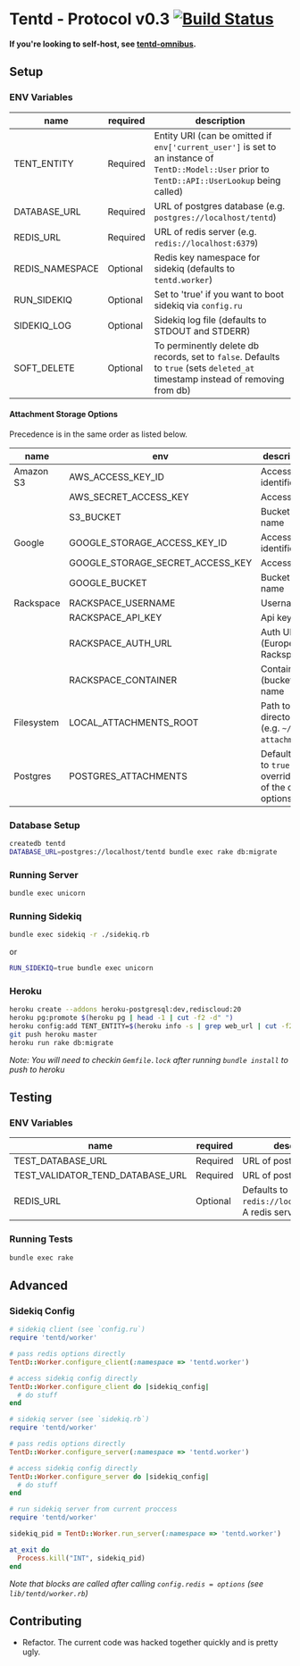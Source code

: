 # Tentd - Protocol v0.3 [![Build Status](https://travis-ci.org/tent/tentd.png?branch=0.3)](https://travis-ci.org/tent/tentd)

**If you're looking to self-host, see [tentd-omnibus](https://github.com/tent/tentd-omnibus).**

## Setup

### ENV Variables

name            | required | description
--------------- | -------- | -----------
TENT_ENTITY     | Required | Entity URI (can be omitted if `env['current_user']` is set to an instance of `TentD::Model::User` prior to `TentD::API::UserLookup` being called)
DATABASE_URL    | Required | URL of postgres database (e.g. `postgres://localhost/tentd`)
REDIS_URL       | Required | URL of redis server (e.g. `redis://localhost:6379`)
REDIS_NAMESPACE | Optional | Redis key namespace for sidekiq (defaults to `tentd.worker`)
RUN_SIDEKIQ     | Optional | Set to 'true' if you want to boot sidekiq via `config.ru`
SIDEKIQ_LOG     | Optional | Sidekiq log file (defaults to STDOUT and STDERR)
SOFT_DELETE     | Optional | To perminently delete db records, set to `false`. Defaults to `true` (sets `deleted_at` timestamp instead of removing from db)

#### Attachment Storage Options

Precedence is in the same order as listed below.

name       | env                              | description
----       | ---                              | -----------
Amazon S3  | AWS_ACCESS_KEY_ID                | Access key identifier
           | AWS_SECRET_ACCESS_KEY            | Access key
           | S3_BUCKET                        | Bucket name
Google     | GOOGLE_STORAGE_ACCESS_KEY_ID     | Access key identifier
           | GOOGLE_STORAGE_SECRET_ACCESS_KEY | Access key
           | GOOGLE_BUCKET                    | Bucket name
Rackspace  | RACKSPACE_USERNAME               | Username
           | RACKSPACE_API_KEY                | Api key
           | RACKSPACE_AUTH_URL               | Auth URL (European Rackspace)
           | RACKSPACE_CONTAINER              | Container (bucket) name
Filesystem | LOCAL_ATTACHMENTS_ROOT           | Path to directory (e.g. `~/tent-attachments`)
Postgres   | POSTGRES_ATTACHMENTS             | Default. Set to `true` to override any of the other options.

### Database Setup

```bash
createdb tentd
DATABASE_URL=postgres://localhost/tentd bundle exec rake db:migrate
```

### Running Server

```bash
bundle exec unicorn
```

### Running Sidekiq

```bash
bundle exec sidekiq -r ./sidekiq.rb
```

or

```bash
RUN_SIDEKIQ=true bundle exec unicorn
```

### Heroku

```bash
heroku create --addons heroku-postgresql:dev,rediscloud:20
heroku pg:promote $(heroku pg | head -1 | cut -f2 -d" ")
heroku config:add TENT_ENTITY=$(heroku info -s | grep web_url | cut -f2 -d"=" | sed 's/http/https/' | sed 's/\/$//')
git push heroku master
heroku run rake db:migrate
```

*Note: You will need to checkin `Gemfile.lock` after running `bundle install` to push to heroku*

## Testing

### ENV Variables

name                             | required | description
-------------------------------- | -------- | -----------
TEST_DATABASE_URL                | Required | URL of postgres database.
TEST_VALIDATOR_TEND_DATABASE_URL | Required | URL of postgres database.
REDIS_URL                        | Optional | Defaults to `redis://localhost:6379/0`. A redis server is required.

### Running Tests

```bash
bundle exec rake
```

## Advanced

### Sidekiq Config

```ruby
# sidekiq client (see `config.ru`)
require 'tentd/worker'

# pass redis options directly
TentD::Worker.configure_client(:namespace => 'tentd.worker')

# access sidekiq config directly
TentD::Worker.configure_client do |sidekiq_config|
  # do stuff
end
```

```ruby
# sidekiq server (see `sidekiq.rb`)
require 'tentd/worker'

# pass redis options directly
TentD::Worker.configure_server(:namespace => 'tentd.worker')

# access sidekiq config directly
TentD::Worker.configure_server do |sidekiq_config|
  # do stuff
end
```

```ruby
# run sidekiq server from current proccess
require 'tentd/worker'

sidekiq_pid = TentD::Worker.run_server(:namespace => 'tentd.worker')

at_exit do
  Process.kill("INT", sidekiq_pid)
end
```

*Note that blocks are called after calling `config.redis = options` (see `lib/tentd/worker.rb`)*

## Contributing

- Refactor. The current code was hacked together quickly and is pretty ugly.
